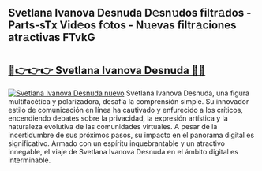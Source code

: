 ## Svetlana Ivanova Desnuda D𝚎sn𝚞dos filtr𝚊dos - Parts-sTx Vid𝚎os f𝚘tos - N𝚞evas filtr𝚊ciones atr𝚊ctivas FTvkG

# <h2><a href="http://mb6ux55.tromn.icu/?c=Svetlana+Ivanova+Desnuda">🔗👉👉👉 Svetlana Ivanova Desnuda 🔗🔗</a></h2>

[![Svetlana Ivanova Desnuda nuevo](https://i.imgur.com/pEAQMta.gif)](http://mb6ux55.tromn.icu/?c=Svetlana+Ivanova+Desnuda)
Svetlana Ivanova Desnuda, una figura multifacética y polarizadora, desafía la comprensión simple. Su innovador estilo de comunicación en línea ha cautivado y enfurecido a los críticos, encendiendo debates sobre la privacidad, la expresión artística y la naturaleza evolutiva de las comunidades virtuales. A pesar de la incertidumbre de sus próximos pasos, su impacto en el panorama digital es significativo. Armado con un espíritu inquebrantable y un atractivo innegable, el viaje de Svetlana Ivanova Desnuda en el ámbito digital es interminable.

